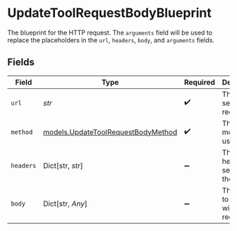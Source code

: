 # UpdateToolRequestBodyBlueprint

The blueprint for the HTTP request. The `arguments` field will be used to replace the placeholders in the `url`, `headers`, `body`, and `arguments` fields.


## Fields

| Field                                                                          | Type                                                                           | Required                                                                       | Description                                                                    |
| ------------------------------------------------------------------------------ | ------------------------------------------------------------------------------ | ------------------------------------------------------------------------------ | ------------------------------------------------------------------------------ |
| `url`                                                                          | *str*                                                                          | :heavy_check_mark:                                                             | The URL to send the request to.                                                |
| `method`                                                                       | [models.UpdateToolRequestBodyMethod](../models/updatetoolrequestbodymethod.md) | :heavy_check_mark:                                                             | The HTTP method to use.                                                        |
| `headers`                                                                      | Dict[str, *str*]                                                               | :heavy_minus_sign:                                                             | The headers to send with the request.                                          |
| `body`                                                                         | Dict[str, *Any*]                                                               | :heavy_minus_sign:                                                             | The body to send with the request.                                             |